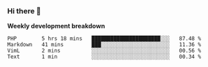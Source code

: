 ### Hi there 👋


**Weekly development breakdown**

<!--START_SECTION:waka-->
```text
PHP        5 hrs 18 mins   ██████████████████████░░░   87.48 % 
Markdown   41 mins         ███░░░░░░░░░░░░░░░░░░░░░░   11.36 % 
VimL       2 mins          ░░░░░░░░░░░░░░░░░░░░░░░░░   00.56 % 
Text       1 min           ░░░░░░░░░░░░░░░░░░░░░░░░░   00.34 % 
```
<!--END_SECTION:waka-->

